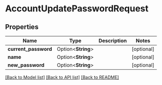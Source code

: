 # AccountUpdatePasswordRequest

## Properties

Name | Type | Description | Notes
------------ | ------------- | ------------- | -------------
**current_password** | Option<**String**> |  | [optional]
**name** | Option<**String**> |  | [optional]
**new_password** | Option<**String**> |  | [optional]

[[Back to Model list]](../README.md#documentation-for-models) [[Back to API list]](../README.md#documentation-for-api-endpoints) [[Back to README]](../README.md)


